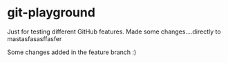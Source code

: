 # git-playground
Just for testing different GitHub features.
Made some changes....directly to mastasfasasffasfer

Some changes added in the feature branch :)
